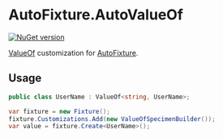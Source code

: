 # AutoFixture.AutoValueOf

[![NuGet version](https://buildstats.info/nuget/autovalueof)](https://www.nuget.org/packages/AutoValueOf)

[ValueOf](https://github.com/mcintyre321/ValueOf) customization
for [AutoFixture](https://github.com/AutoFixture/AutoFixture).

## Usage

```csharp
public class UserName : ValueOf<string, UserName>;
```

```csharp
var fixture = new Fixture();
fixture.Customizations.Add(new ValueOfSpecimenBuilder());
var value = fixture.Create<UserName>();
```